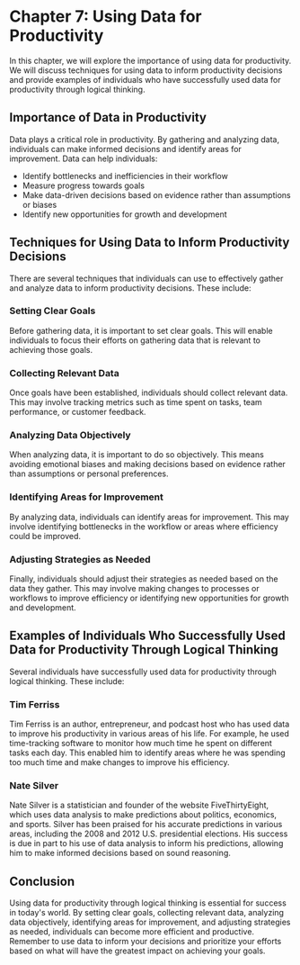 Chapter 7: Using Data for Productivity
======================================

In this chapter, we will explore the importance of using data for productivity. We will discuss techniques for using data to inform productivity decisions and provide examples of individuals who have successfully used data for productivity through logical thinking.

Importance of Data in Productivity
----------------------------------

Data plays a critical role in productivity. By gathering and analyzing data, individuals can make informed decisions and identify areas for improvement. Data can help individuals:

* Identify bottlenecks and inefficiencies in their workflow
* Measure progress towards goals
* Make data-driven decisions based on evidence rather than assumptions or biases
* Identify new opportunities for growth and development

Techniques for Using Data to Inform Productivity Decisions
----------------------------------------------------------

There are several techniques that individuals can use to effectively gather and analyze data to inform productivity decisions. These include:

### Setting Clear Goals

Before gathering data, it is important to set clear goals. This will enable individuals to focus their efforts on gathering data that is relevant to achieving those goals.

### Collecting Relevant Data

Once goals have been established, individuals should collect relevant data. This may involve tracking metrics such as time spent on tasks, team performance, or customer feedback.

### Analyzing Data Objectively

When analyzing data, it is important to do so objectively. This means avoiding emotional biases and making decisions based on evidence rather than assumptions or personal preferences.

### Identifying Areas for Improvement

By analyzing data, individuals can identify areas for improvement. This may involve identifying bottlenecks in the workflow or areas where efficiency could be improved.

### Adjusting Strategies as Needed

Finally, individuals should adjust their strategies as needed based on the data they gather. This may involve making changes to processes or workflows to improve efficiency or identifying new opportunities for growth and development.

Examples of Individuals Who Successfully Used Data for Productivity Through Logical Thinking
--------------------------------------------------------------------------------------------

Several individuals have successfully used data for productivity through logical thinking. These include:

### Tim Ferriss

Tim Ferriss is an author, entrepreneur, and podcast host who has used data to improve his productivity in various areas of his life. For example, he used time-tracking software to monitor how much time he spent on different tasks each day. This enabled him to identify areas where he was spending too much time and make changes to improve his efficiency.

### Nate Silver

Nate Silver is a statistician and founder of the website FiveThirtyEight, which uses data analysis to make predictions about politics, economics, and sports. Silver has been praised for his accurate predictions in various areas, including the 2008 and 2012 U.S. presidential elections. His success is due in part to his use of data analysis to inform his predictions, allowing him to make informed decisions based on sound reasoning.

Conclusion
----------

Using data for productivity through logical thinking is essential for success in today's world. By setting clear goals, collecting relevant data, analyzing data objectively, identifying areas for improvement, and adjusting strategies as needed, individuals can become more efficient and productive. Remember to use data to inform your decisions and prioritize your efforts based on what will have the greatest impact on achieving your goals.
